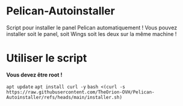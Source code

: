 # Pelican-Autoinstaller
Script pour installer le panel Pelican automatiquement !
Vous pouvez installer soit le panel, soit Wings soit les deux sur la même machine !

# Utiliser le script
**Vous devez être root !**

 ```apt update```
 ```apt install curl -y```
 ```bash <(curl -s https://raw.githubusercontent.com/TheOrion-OVH/Pelican-Autoinstaller/refs/heads/main/installer.sh)```
